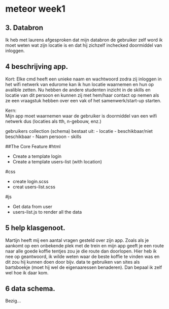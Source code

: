 # meteor week1

## 3. Databron
Ik heb met laurens afgesproken dat mijn databron de gebruiker zelf word ik moet weten wat zijn locatie is en dat hij zichzelf inchecked doormiddel van inloggen. 

## 4 beschrijving app.
Kort: Elke cmd heeft een unieke naam en wachtwoord zodra zij inloggen in het wifi netwerk van edurome kan ik hun locatie waarnemen en hun op avalible zetten. Nu hebben de andere studenten inzicht in de skills en locatie van dit persoon en kunnen zij met hem/haar contact op nemen als ze een vraagstuk hebben over een vak of het samenwerk/start-up starten. 

Kern:  
Mijn app moet waarnemen waar de gebruiker is doormiddel van een wifi netwerk dus (locaties als tth, n-gebouw, enz.)

gebruikers collection (schema) bestaat uit:
	- locatie
	- beschikbaar/niet beschikbaar
	- Naam persoon
	- skills 

##The Core Feature
#html
* Create a template login
* Create a template users-list (with location)

#css
* create login.scss
* creat users-list.scss

#js
* Get data from user
* users-list.js to render all the data
	
## 5 help klasgenoot. 
Martijn heeft mij een aantal vragen gesteld over zijn app. 
Zoals als je aankomt op een onbekende plek met de trein en mijn app geeft je een route naar alle goede koffie tentjes zou je die route dan doorlopen. Hier heb ik nee op geantwoord, ik wilde weten waar de beste koffie te vinden was en dit zou hij kunnen doen door bijv. data te gebruiken van sites als bartsboekje (moet hij wel de eigenaaressen benaderen). Dan bepaal ik zelf wel hoe ik daar kom. 

## 6 data schema.
Bezig...  
  